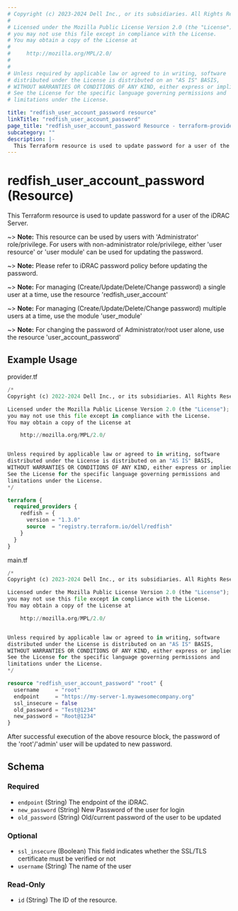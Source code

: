 ```yaml
---
# Copyright (c) 2023-2024 Dell Inc., or its subsidiaries. All Rights Reserved.
#
# Licensed under the Mozilla Public License Version 2.0 (the "License");
# you may not use this file except in compliance with the License.
# You may obtain a copy of the License at
#
#     http://mozilla.org/MPL/2.0/
#
#
# Unless required by applicable law or agreed to in writing, software
# distributed under the License is distributed on an "AS IS" BASIS,
# WITHOUT WARRANTIES OR CONDITIONS OF ANY KIND, either express or implied.
# See the License for the specific language governing permissions and
# limitations under the License.

title: "redfish_user_account_password resource"
linkTitle: "redfish_user_account_password"
page_title: "redfish_user_account_password Resource - terraform-provider-redfish"
subcategory: ""
description: |-
  This Terraform resource is used to update password for a user of the iDRAC Server.
---
```


# redfish_user_account_password (Resource)

This Terraform resource is used to update password for a user of the iDRAC Server.

~> **Note:** This resource can be used by users with 'Administrator' role/privilege. For users with non-administrator role/privilege, either 'user resource' or 'user module' can be used for updating the password.

~> **Note:** Please refer to iDRAC password policy before updating the password.

~> **Note:** For managing (Create/Update/Delete/Change password) a single user at a time, use the resource 'redfish_user_account'

~> **Note:** For managing (Create/Update/Delete/Change password) multiple users at a time, use the module 'user_module'

~> **Note:** For changing the password of Administrator/root user alone, use the resource 'user_account_password'

## Example Usage


provider.tf
```terraform
/*
Copyright (c) 2022-2024 Dell Inc., or its subsidiaries. All Rights Reserved.

Licensed under the Mozilla Public License Version 2.0 (the "License");
you may not use this file except in compliance with the License.
You may obtain a copy of the License at

    http://mozilla.org/MPL/2.0/


Unless required by applicable law or agreed to in writing, software
distributed under the License is distributed on an "AS IS" BASIS,
WITHOUT WARRANTIES OR CONDITIONS OF ANY KIND, either express or implied.
See the License for the specific language governing permissions and
limitations under the License.
*/

terraform {
  required_providers {
    redfish = {
      version = "1.3.0"
      source  = "registry.terraform.io/dell/redfish"
    }
  }
}
```

main.tf
```terraform
/*
Copyright (c) 2023-2024 Dell Inc., or its subsidiaries. All Rights Reserved.

Licensed under the Mozilla Public License Version 2.0 (the "License");
you may not use this file except in compliance with the License.
You may obtain a copy of the License at

    http://mozilla.org/MPL/2.0/


Unless required by applicable law or agreed to in writing, software
distributed under the License is distributed on an "AS IS" BASIS,
WITHOUT WARRANTIES OR CONDITIONS OF ANY KIND, either express or implied.
See the License for the specific language governing permissions and
limitations under the License.
*/

resource "redfish_user_account_password" "root" {
  username     = "root"
  endpoint     = "https://my-server-1.myawesomecompany.org"
  ssl_insecure = false
  old_password = "Test@1234"
  new_password = "Root@1234"
}
```

After successful execution of the above resource block, the password of the 'root'/'admin' user will be updated to new password.

<!-- schema generated by tfplugindocs -->
## Schema

### Required

- `endpoint` (String) The endpoint of the iDRAC.
- `new_password` (String) New Password of the user for login
- `old_password` (String) Old/current password of the user to be updated

### Optional

- `ssl_insecure` (Boolean) This field indicates whether the SSL/TLS certificate must be verified or not
- `username` (String) The name of the user

### Read-Only

- `id` (String) The ID of the resource.


